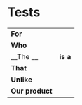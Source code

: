 # Tests

| | |
|-|-|
| __For__           |  |
| __Who__           |          |
| __The  __  | __is a__ |
| __That__          |  |
| __Unlike__        |  |
|__Our product__    |  |

